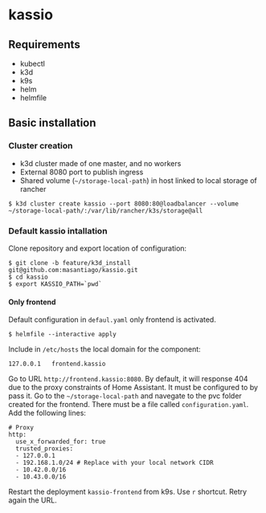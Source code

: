 # kassio

## Requirements
* kubectl
* k3d
* k9s
* helm
* helmfile

## Basic installation
### Cluster creation
- k3d cluster made of one master, and no workers
- External 8080 port to publish ingress
- Shared volume (`~/storage-local-path`) in host linked to local storage of rancher

```console
$ k3d cluster create kassio --port 8080:80@loadbalancer --volume ~/storage-local-path/:/var/lib/rancher/k3s/storage@all
```

### Default kassio intallation

Clone repository and export location of configuration:
```console
$ git clone -b feature/k3d_install git@github.com:masantiago/kassio.git 
$ cd kassio
$ export KASSIO_PATH=`pwd`
```

#### Only frontend ####
Default configuration in `defaul.yaml` only frontend is activated.

```console
$ helmfile --interactive apply
```
Include in `/etc/hosts` the local domain for the component:
```console
127.0.0.1   frontend.kassio
```

Go to URL `http://frontend.kassio:8080`. By default, it will response 404 due to the proxy constraints of Home Assistant. It must be configured to by pass it. Go to the `~/storage-local-path` and navegate to the pvc folder created for the frontend. There must be a file called `configuration.yaml`. Add the following lines:

```
# Proxy
http:
  use_x_forwarded_for: true
  trusted_proxies:
  - 127.0.0.1
  - 192.168.1.0/24 # Replace with your local network CIDR
  - 10.42.0.0/16
  - 10.43.0.0/16
```

Restart the deployment `kassio-frontend` from k9s. Use `r` shortcut. Retry again the URL.
